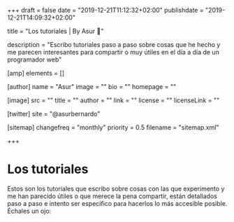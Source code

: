 +++
draft = false
date = "2019-12-21T11:12:32+02:00"
publishdate = "2019-12-21T14:09:32+02:00"

title = "Los tutoriales | By Asur 🧐"

description = "Escribo tutoriales paso a paso sobre cosas que he hecho y me parecen interesantes para compartir o muy útiles en el día a día de un programador web"

[amp]
    elements = []

[author]
    name = "Asur"
    image = ""
    bio = ""
    homepage = ""

[image]
    src = ""
    title = ""
    author = ""
    link = ""
    license = ""
    licenseLink = ""

[twitter]
    site = "@asurbernardo"

[sitemap]
  changefreq = "monthly"
  priority = 0.5
  filename = "sitemap.xml"

+++

# Los tutoriales

Estos son los tutoriales que escribo sobre cosas con las que experimento y me han parecido útiles o que merece la pena compartir, están detallados paso a paso e intento ser específico para hacerlos lo más accesible posible. Échales un ojo:




